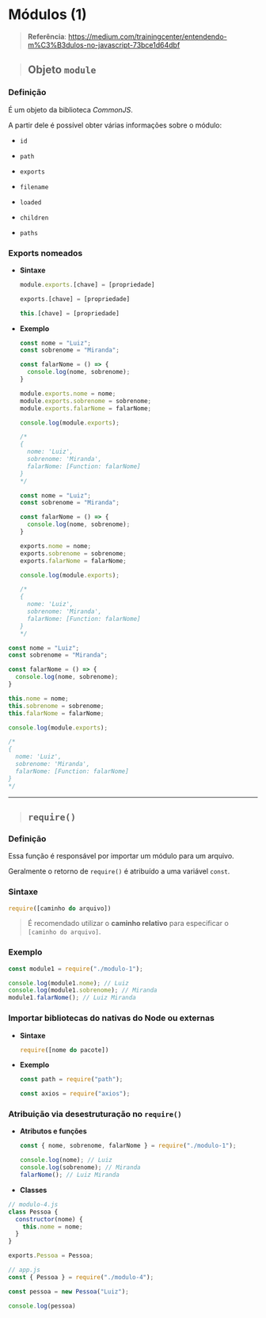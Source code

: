 # Módulos (1)

> **Referência**: https://medium.com/trainingcenter/entendendo-m%C3%B3dulos-no-javascript-73bce1d64dbf

> ## **Objeto `module`**

### **Definição**

É um objeto da biblioteca *CommonJS*.

A partir dele é possível obter várias informações sobre o módulo:

* `id`

* `path`

* `exports`

* `filename`

* `loaded`

* `children`

* `paths`

### **Exports nomeados**

* **Sintaxe**

  ```js
  module.exports.[chave] = [propriedade]
  ```

  ```js
  exports.[chave] = [propriedade]
  ```

  ```js
  this.[chave] = [propriedade]
  ```

* **Exemplo**

  ```js
  const nome = "Luiz";
  const sobrenome = "Miranda";

  const falarNome = () => {
    console.log(nome, sobrenome);
  }

  module.exports.nome = nome;
  module.exports.sobrenome = sobrenome;
  module.exports.falarNome = falarNome;

  console.log(module.exports);

  /*
  {
    nome: 'Luiz',
    sobrenome: 'Miranda',
    falarNome: [Function: falarNome]
  }
  */
  ```

  ```js
  const nome = "Luiz";
  const sobrenome = "Miranda";

  const falarNome = () => {
    console.log(nome, sobrenome);
  }

  exports.nome = nome;
  exports.sobrenome = sobrenome;
  exports.falarNome = falarNome;

  console.log(module.exports);

  /*
  {
    nome: 'Luiz',
    sobrenome: 'Miranda',
    falarNome: [Function: falarNome]
  }
  */
  ```

```js
const nome = "Luiz";
const sobrenome = "Miranda";

const falarNome = () => {
  console.log(nome, sobrenome);
}

this.nome = nome;
this.sobrenome = sobrenome;
this.falarNome = falarNome;

console.log(module.exports);

/*
{
  nome: 'Luiz',
  sobrenome: 'Miranda',
  falarNome: [Function: falarNome]
}
*/
```

---

> ## **`require()`**

### **Definição**

Essa função é responsável por importar um módulo para um arquivo.

Geralmente o retorno de `require()` é atribuído a uma variável `const`.

### **Sintaxe**

```js
require([caminho do arquivo])
```

> É recomendado utilizar o **caminho relativo** para especificar o `[caminho do arquivo]`.

### **Exemplo**

```js
const module1 = require("./modulo-1");

console.log(module1.nome); // Luiz
console.log(module1.sobrenome); // Miranda
module1.falarNome(); // Luiz Miranda
```

### **Importar bibliotecas do nativas do Node ou externas**

* **Sintaxe**

  ```js
  require([nome do pacote])
  ```

* **Exemplo**

  ```js
  const path = require("path");
  ```

  ```js
  const axios = require("axios");
  ```

### **Atribuição via desestruturação no `require()`**

* **Atributos e funções**

  ```js
  const { nome, sobrenome, falarNome } = require("./modulo-1");

  console.log(nome); // Luiz
  console.log(sobrenome); // Miranda
  falarNome(); // Luiz Miranda
  ```

* **Classes**

```js
// modulo-4.js
class Pessoa {
  constructor(nome) {
    this.nome = nome;
  }
}

exports.Pessoa = Pessoa;

// app.js
const { Pessoa } = require("./modulo-4");

const pessoa = new Pessoa("Luiz");

console.log(pessoa)
```